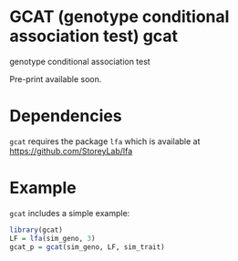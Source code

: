 GCAT (genotype conditional association test)
gcat
===

genotype conditional association test

Pre-print available soon.

Dependencies
===

`gcat` requires the package `lfa` which is available at https://github.com/StoreyLab/lfa

Example
===

`gcat` includes a simple example:

```R
library(gcat)
LF = lfa(sim_geno, 3)
gcat_p = gcat(sim_geno, LF, sim_trait)
```
